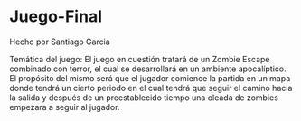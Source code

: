 # Juego-Final
Hecho por Santiago Garcia


Temática del juego: El juego en cuestión tratará de un Zombie Escape combinado con terror, el cual se desarrollará en un ambiente apocalíptico. El propósito del mismo será que el jugador comience la partida en un mapa donde tendrá un cierto periodo en el cual tendrá que seguir el camino hacia la salida y después de un preestablecido tiempo una oleada de zombies empezara a seguir al jugador.
